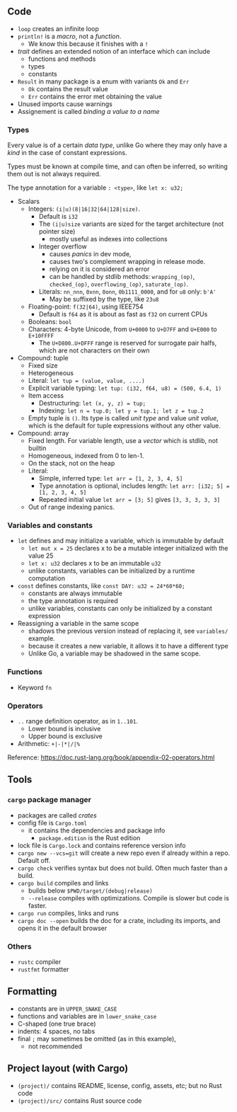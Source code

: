 ## Code

- `loop` creates an infinite loop
- `println!` is a _macro_, not a _function_.
  - We know this because it finishes with a `!`
- _trait_ defines an extended notion of an interface which can include
  - functions and methods
  - types
  - constants
- `Result` in many package is a enum with variants `Ok` and `Err`
  - `Ok` contains the result value
  - `Err` contains the error met obtaining the value
- Unused imports cause warnings
- Assignement is called _binding a value to a name_

### Types

Every value is of a certain _data type_, unlike Go where they may only have a _kind_
in the case of constant expressions.

Types must be known at compile time, and can often be inferred, so writing them
out is not always required.

The type annotation for a variable `: <type>`, like `let x: u32;`

- Scalars
  - Integers: `(i|u)(8|16|32|64|128|size)`. 
    - Default is `i32`
    - The `(i|u)size` variants are sized for the target architecture (not pointer size)
      - mostly useful as indexes into collections
    - Integer overflow 
      - causes _panics_ in dev mode,
      - causes two's complement wrapping in release mode.
      - relying on it is considered an error
      - can be handled by stdlib methods: `wrapping_(op)`, `checked_(op)`, `overflowing_(op)`, `saturate_(op)`.
    - Literals: `nn_nnn`, `0xnn`, `0onn`, `0b1111_0000`, and for `u8` only: `b'A'`
      - May be suffixed by the type, like `23u8`
  - Floating-point: `f(32|64)`, using IEEE754
    - Default is `f64` as it is about as fast as `f32` on current CPUs 
  - Booleans: `bool`
  - Characters: 4-byte Unicode, from `U+0000` to `U+D7FF` and `U+E000` to `E+10FFFF`
    - The `U+D800`..`U+DFFF` range is reserved for surrogate pair halfs,
      which are not characters on their own
- Compound: tuple
  - Fixed size
  - Heterogeneous
  - Literal: `let tup = (value, value, ....)`
  - Explicit variable typing: `let tup: (i32, f64, u8) = (500, 6.4, 1)`
  - Item access
    - Destructuring: `let (x, y, z) = tup;`
    - Indexing: `let n = tup.0; let y = tup.1; let z = tup.2`
  - Empty tuple is `()`. Its type is called _unit type_ and value _unit value_,
    which is the default for tuple expressions without any other value.
- Compound: array
  - Fixed length. For variable length, use a _vector_ which is stdlib, not builtin
  - Homogeneous, indexed from 0 to len-1.
  - On the stack, not on the heap
  - Literal: 
    - Simple, inferred type: `let arr = [1, 2, 3, 4, 5]`
    - Type annotation is optional, includes length: `let arr: [i32; 5] = [1, 2, 3, 4, 5]`
    - Repeated initial value `let arr = [3; 5]` gives `[3, 3, 3, 3, 3]`
  - Out of range indexing panics.

### Variables and constants

- `let` defines and may initialize a variable, which is immutable by default
  - `let mut x = 25` declares x to be a mutable integer initialized with the value 25
  - `let x: u32` declares x to be an immutable `u32`
  - unlike constants, variables can be initialized by a runtime computation
- `const` defines constants, like `const DAY: u32 = 24*60*60;`
  - constants are always immutable
  - the type annotation is required
  - unlike variables, constants can only be initialized by a constant expression
- Reassigning a variable in the same scope
  - shadows the previous version instead of replacing it, see `variables/` example.
  - because it creates a new variable, it allows it to have a different type
  - Unlike Go, a variable may be shadowed in the same scope.

### Functions

- Keyword `fn`

### Operators

- `..` range definition operator, as in `1..101`.
  - Lower bound is inclusive
  - Upper bound is exclusive
- Arithmetic: `+|-|*|/|%`

Reference: https://doc.rust-lang.org/book/appendix-02-operators.html

## Tools

### `cargo` package manager

- packages are called _crates_
- config file is `Cargo.toml`
  - it contains the dependencies and package info
    - `package.edition` is the Rust edition
- lock file is `Cargo.lock` and contains reference version info
- `cargo new --vcs=git` will create a new repo even if already within a repo. Default off.
- `cargo check` verifies syntax but does not build. Often much faster than a build.
- `cargo build` compiles and links
  - builds below `$PWD/target/(debug|release)`
  - `--release` compiles with optimizations. Compile is slower but code is faster.
- `cargo run` compiles, links and runs
- `cargo doc --open` builds the doc for a crate, including its imports,
  and opens it in the default browser

### Others

- `rustc` compiler
- `rustfmt` formatter

## Formatting

- constants are in `UPPER_SNAKE_CASE`
- functions and variables are in `lower_snake_case`
- C-shaped (one true brace)
- indents: 4 spaces, no tabs
- final `;` may sometimes be omitted (as in this example),
  - not recommended

## Project layout (with Cargo)

- `(project)/` contains README, license, config, assets, etc; but no Rust code
- `(project)/src/` contains Rust source code
